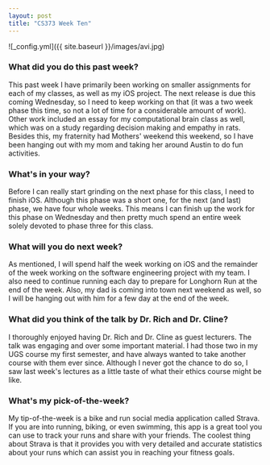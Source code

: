 ```yaml
---
layout: post
title: "CS373 Week Ten"
---
```


![_config.yml]({{ site.baseurl }}/images/avi.jpg)

### What did you do this past week?
This past week I have primarily been working on smaller assignments for each of my classes, as well as my iOS project. The next release is due this coming Wednesday, so I need to keep working on that (it was a two week phase this time, so not a lot of time for a considerable amount of work). Other work included an essay for my computational brain class as well, which was on a study regarding decision making and empathy in rats. Besides this, my fraternity had Mothers' weekend this weekend, so I have been hanging out with my mom and taking her around Austin to do fun activities.

### What's in your way?
Before I can really start grinding on the next phase for this class, I need to finish iOS. Although this phase was a short one, for the next (and last) phase, we have four whole weeks. This means I can finish up the work for this phase on Wednesday and then pretty much spend an entire week solely devoted to phase three for this class.

### What will you do next week?
As mentioned, I will spend half the week working on iOS and the remainder of the week working on the software engineering project with my team. I also need to continue running each day to prepare for Longhorn Run at the end of the week. Also, my dad is coming into town next weekend as well, so I will be hanging out with him for a few day at the end of the week.

### What did you think of the talk by Dr. Rich and Dr. Cline?
I thoroughly enjoyed having Dr. Rich and Dr. Cline as guest lecturers. The talk was engaging and over some important material. I had those two in my UGS course my first semester, and have always wanted to take another course with them ever since. Although I never got the chance to do so, I saw last week's lectures as a little taste of what their ethics course might be like. 

### What's my pick-of-the-week?
My tip-of-the-week is a bike and run social media application called Strava. If you are into running, biking, or even swimming, this app is a great tool you can use to track your runs and share with your friends. The coolest thing about Strava is that it provides you with very detailed and accurate statistics about your runs which can assist you in reaching your fitness goals.

